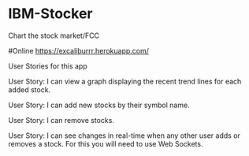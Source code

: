 # IBM-Stocker
Chart the stock market/FCC

#Online
https://excaliburrr.herokuapp.com/

User Stories for this app

User Story: I can view a graph displaying the recent trend lines for each added stock.

User Story: I can add new stocks by their symbol name.

User Story: I can remove stocks.

User Story: I can see changes in real-time when any other user adds or removes a stock. For this you will need to use Web Sockets.
